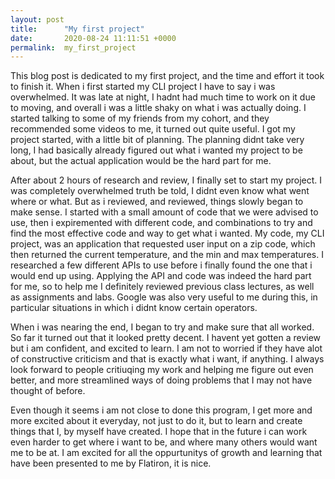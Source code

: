 ```yaml
---
layout: post
title:      "My first project"
date:       2020-08-24 11:11:51 +0000
permalink:  my_first_project
---
```



This blog post is dedicated to my first project, and the time and effort it took to finish it. When i first started my CLI project I have to say i was overwhelmed. It was late at night, I hadnt had much time to work on it due to moving, and overall i was a little shaky on what i was actually doing. I started talking to some of my friends from my cohort, and they recommended some videos to me, it turned out quite useful. I got my project started, with a little bit of planning. The planning didnt take very long, I had basically already figured out what i wanted my project to be about, but the actual application would be the hard part for me. 

After about 2 hours of research and review, I finally set to start my project. I was completely overwhelmed truth be told, I didnt even know what went where or what. But as i reviewed, and reviewed, things slowly began to make sense. I started with a small amount of code that we were advised to use, then i expiremented with different code, and combinations to try and find the most effective code and way to get what i wanted. My code, my CLI project, was an application that requested user input on a zip code, which then returned the current temperature, and the min and max temperatures. I researched a few different APIs to use before i finally found the one that i would end up using. Applying the API and code was indeed the hard part for me, so to help me I definitely reviewed previous class lectures, as well as assignments and labs. Google was also very useful to me during this, in particular situations in which i didnt know certain operators. 

When i was nearing the end, I began to try and make sure that all worked. So far it turned out that it looked pretty decent. I havent yet gotten a review but i am confident, and excited to learn. I am not to worried if they have alot of constructive criticism and that is exactly what i want, if anything. I always look forward to people critiuqing my work and helping me figure out even better, and more streamlined ways of doing problems that I may not have thought of before. 

Even though it seems i am not close to done this program, I get more and more excited about it everyday, not just to do it, but to learn and create things that I, by myself have created. I hope that in the future i can work even harder to get where i want to be, and where many others would want me to be at. I am excited for all the oppurtunitys of growth and learning that have been presented to me by Flatiron, it is nice. 
